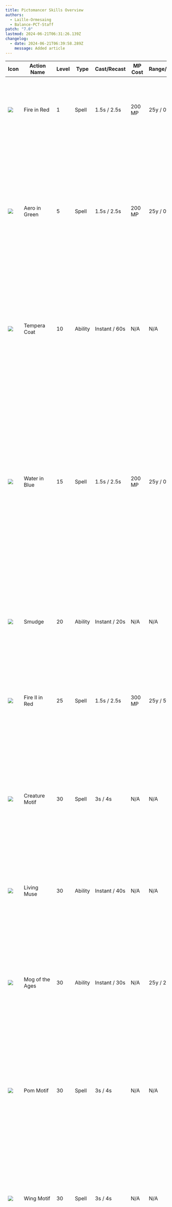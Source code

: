 ```yaml
---
title: Pictomancer Skills Overview
authors:
  - Laille-Ormesaing
  - Balance-PCT-Staff
patch: "7.0"
lastmod: 2024-06-21T06:31:26.139Z
changelog:
  - date: 2024-06-21T06:39:58.289Z
    message: Added article
---
```

| Icon  | Action Name               | Level | Type    | Cast/Recast    | MP Cost | Range/Radius | Description                                                                                                                                                                                                                                                                                                                                                                                                                                                                                                                                                                                                                                                                                                                                                                                                                                                                                                                                                                                    |
|-------|---------------------------|-------|---------|----------------|---------|--------------|------------------------------------------------------------------------------------------------------------------------------------------------------------------------------------------------------------------------------------------------------------------------------------------------------------------------------------------------------------------------------------------------------------------------------------------------------------------------------------------------------------------------------------------------------------------------------------------------------------------------------------------------------------------------------------------------------------------------------------------------------------------------------------------------------------------------------------------------------------------------------------------------------------------------------------------------------------------------------------------------|
| ![](https://cdn.discordapp.com/attachments/1250592959573790750/1250594224429334609/Fire_in_Red.png?ex=66756562&is=667413e2&hm=0bf9fbaad04d6133b0689a529dd3cd048b2227b0ef1aa03a7c2a9f121fe9d146&) | Fire in Red               | 1     | Spell   | 1.5s / 2.5s    | 200 MP  | 25y / 0y     | Deals fire damage with a potency of 400.<br>Additional Effect: Grants Aetherhues<br>Duration: 30s<br>This action is affected by Hyperphantasia.                                                                                                                                                                                                                                                                                                                                                                                                                                                                                                                                                                                                                                                                                                                                                                                                                                                |
| ![](https://cdn.discordapp.com/attachments/1250592959573790750/1250594190103150725/Aero_in_Green.png?ex=66756559&is=667413d9&hm=134edb01fde48f55f53edc7be52ed67232df5ae6d3b076286947082a42aa83b2&) | Aero in Green             | 5     | Spell   | 1.5s / 2.5s    | 200 MP  | 25y / 0y     | Deals wind damage with a potency of 440.<br>Additional Effect: Grants Aetherhues II<br>Duration: 30s<br>Can only be executed while under the effect of Aetherhues.<br>This action cannot be assigned to a hotbar. Fire in Red changes to Aero in Green when requirements for execution are met.                                                                                                                                                                                                                                                                                                                                                                                                                                                                                                                                                                                                                                                                                                |
| ![](https://cdn.discordapp.com/attachments/1250592959573790750/1250594323062329364/Tempera_Coat.png?ex=66756579&is=667413f9&hm=b9d5334d442f7437c2759cc79b5107ba992f299d1514bf1fe286c79cc62741a6&) | Tempera Coat              | 10    | Ability | Instant / 60s  | N/A     | N/A          | Creates a barrier around self that absorbs damage totaling 20% of maximum HP.<br>Duration: 10s<br>Reduces the recast time of Tempera Coat by 60 seconds when barrier is completely absorbed.                                                                                                                                                                                                                                                                                                                                                                                                                                                                                                                                                                                                                                                                                                                                                                                                   |
| ![](https://cdn.discordapp.com/attachments/1250592959573790750/1250594324236996619/Water_in_Blue.png?ex=66756579&is=667413f9&hm=ef4ff070f49f5b955be9ed93770c96e830a699aed48f0cd2a6dc813f2cdf57d2&) | Water in Blue             | 15    | Spell   | 1.5s / 2.5s    | 200 MP  | 25y / 0y     | Deals water damage with a potency of 480.<br>Additional Effect: Increases Palette Gauge by 25<br>Additional Effect: Grants White Paint<br>Maximum Stacks: 5<br>Can only be executed while under the effect of Aetherhues II.<br>This action is affected by Hyperphantasia.<br>This action cannot be assigned to a hotbar.<br>Aero in Green changes to Water in Blue when requirements for execution are met.                                                                                                                                                                                                                                                                                                                                                                                                                                                                                                                                                                                   |
| ![](https://cdn.discordapp.com/attachments/1250592959573790750/1250594270784651305/Smudge.png?ex=6675656d&is=667413ed&hm=6b12984d081f7a876ce3c4711373442dbb47d18c4cf02a62dc4322fe1b5142af&) | Smudge                    | 20    | Ability | Instant / 20s  | N/A     | N/A          | Quickly dash 15 yalms forward.<br>Additional Effect: Increases movement speed<br>Duration: 5s<br>Cannot be executed while bound.                                                                                                                                                                                                                                                                                                                                                                                                                                                                                                                                                                                                                                                                                                                                                                                                                                                               |
| ![](https://cdn.discordapp.com/attachments/1250592959573790750/1250594192254701620/Fire_II_in_Red.png?ex=6675655a&is=667413da&hm=c71de984682c5c156cde798278a698309dc614caaf07b97a552cc4693b11d9f1&) | Fire II in Red            | 25    | Spell   | 1.5s / 2.5s    | 300 MP  | 25y / 5y     | Deals fire damage with a potency of 80 to target and all enemies nearby it.<br>Additional Effect: Grants Aetherhues<br>Duration: 30s<br>This action is affected by Hyperphantasia.                                                                                                                                                                                                                                                                                                                                                                                                                                                                                                                                                                                                                                                                                                                                                                                                             |
| ![](https://cdn.discordapp.com/attachments/1250592959573790750/1250594191743123616/Creature_Motif.png?ex=6675655a&is=667413da&hm=9e11b98787fcc12d051dce28daf5c26c90def06f964a3ec4da4a0a03cc82a080&) | Creature Motif            | 30    | Spell   | 3s / 4s        | N/A     | N/A          | Paints a creature motif.<br>This action changes when placed on the hotbar in order of Pom Motif, Wing Motif, Claw Motif, and Maw Motif when executed in succession.<br>Cast immediately when used outside of combat.                                                                                                                                                                                                                                                                                                                                                                                                                                                                                                                                                                                                                                                                                                                                                                           |
| ![](https://cdn.discordapp.com/attachments/1250592959573790750/1250594226002067568/Living_Muse.png?ex=66756562&is=667413e2&hm=164077fd302a79c3b3bfcc07f990568bd2a1c6bf74cd2e35247d5b99d71ea8d3&) | Living Muse               | 30    | Ability | Instant / 40s  | N/A     | N/A          | Renders your depiction of a creature to life.<br>Maximum Charges: 3<br>Can only be executed when a Creature Motif is depicted on the Creature Canvas.                                                                                                                                                                                                                                                                                                                                                                                                                                                                                                                                                                                                                                                                                                                                                                                                                                          |
| ![](https://cdn.discordapp.com/attachments/1250592959573790750/1250594226459115650/Mog_of_the_Ages.png?ex=66756562&is=667413e2&hm=8196312280b7a4a07dc436c962f8cb73e4382e8a1e4e43572104d6fbd606199b&) | Mog of the Ages           | 30    | Ability | Instant / 30s  | N/A     | 25y / 25y    | Render your moogle portrait to life, dealing unaspected damage to target and all enemies nearby it with a potency of 1,100 for the first enemy, and 50% less for all remaining enemies.<br>Can only be executed while Moogle Portrait is active.                                                                                                                                                                                                                                                                                                                                                                                                                                                                                                                                                                                                                                                                                                                                               |
| ![](https://cdn.discordapp.com/attachments/1250592959573790750/1250594269488480286/Pom_Motif.png?ex=6675656c&is=667413ec&hm=05d109a089ea3166a6e339c2f302ef36d34fc059e31335b1a64da8ff0e5a6484&) | Pom Motif                 | 30    | Spell   | 3s / 4s        | N/A     | N/A          | Paints a pom.<br>Cast immediately when used outside of combat.<br>This action cannot be assigned to the hotbar. Creature Motif changes to Pom Motif when requirements for execution are met.                                                                                                                                                                                                                                                                                                                                                                                                                                                                                                                                                                                                                                                                                                                                                                                                   |
| ![](https://cdn.discordapp.com/attachments/1250592959573790750/1250594353710235769/Wing_Motif.png?ex=66756580&is=66741400&hm=5cce0ee85c2a77a78d8a3682127e1cfaaedc52ecbfec98a694a9ad6dca905853&) | Wing Motif                | 30    | Spell   | 3s / 4s        | N/A     | N/A          | Paints a pair of wings.<br>Cast immediately when used outside of combat.<br>This action cannot be assigned to a hotbar. Creature Motif changes to Wing Motif when requirements for execution are met.                                                                                                                                                                                                                                                                                                                                                                                                                                                                                                                                                                                                                                                                                                                                                                                          |
| ![](https://cdn.discordapp.com/attachments/1250592959573790750/1250594269694132318/Pom_Muse.png?ex=6675656c&is=667413ec&hm=497c280bbe85b1032a86f6f5763bb11d5eb245375ceabaf496e9e3da18a19801&) | Pom Muse                  | 30    | Ability | Instant / 40s  | N/A     | 25y / 5y     | Renders a rain of poms, dealing unaspected damage to target and all enemies nearby it with a potency of 1,000 for the first enemy, and 50% less for all remaining enemies.<br>Additional Effect: Adds Depiction of Pom to the Creature Canvas.<br>Maximum Charges: 3<br>Can only be executed while pom is painted on Creature Canvas.<br>This action cannot be assigned to a hotbar. Living Muse changes to Pom Muse when requirements for execution are met.                                                                                                                                                                                                                                                                                                                                                                                                                                                                                                                                  |
| ![](https://cdn.discordapp.com/attachments/1250592959573790750/1250594353945251880/Winged_Muse.png?ex=66756580&is=66741400&hm=8ba9c5e36e0674002993f603b230a24d415b951664f83235d3e3029ce9ce026f&) | Winged Muse               | 30    | Ability | Instant / 40s  | N/A     | 25y / 5y     | Render a pair of windborne wings, dealing unaspected damage to target and all enemies nearby it with a potency of 1,000 for the first enemy, and 50% less for all remaining enemies.<br>Additional Effect: Adds Depiction of Wings to the Creature Canvas.<br>Also paints a Moogle Portrait when Depiction of Pom and Depiction of Wings are rendered on the Creature Canvas.<br>Maximum Charges: 3<br>Can only be executed while a pair of wings is painted on the Creature Canvas.<br>This action cannot be assigned to a hotbar. Living Muse changes to Winged Muse when requirements for execution are met.                                                                                                                                                                                                                                                                                                                                                                                |
| ![](https://cdn.discordapp.com/attachments/1250592959573790750/1250594189872205864/Aero_II_in_Green.png?ex=66756559&is=667413d9&hm=9549e3db24abd396e628179c9d9d0a79588b9f224f719d131a94215b4597b835&) | Aero II in Green          | 35    | Spell   | 1.5s / 2.5s    | 300 MP  | 25y / 5y     | Deals wind damage with a potency of 100 to target and all enemies nearby it.<br>Additional Effect: Grants Aetherhues II<br>Duration: 30s<br>Can only be executed while under the effect of Aetherhues.<br>This action is affected by Hyperphantasia.<br>This action cannot be assigned to a hotbar. Fire II in Red changes to Aero II in Green when requirements for execution are met.                                                                                                                                                                                                                                                                                                                                                                                                                                                                                                                                                                                                        |
| ![](https://cdn.discordapp.com/attachments/1250592959573790750/1250594324001849435/Water_II_in_Blue.png?ex=66756579&is=667413f9&hm=7f14946369c4890ee8d15caad96a452fefee177e11e3846d515ce8cfc6466501&) | Water II in Blue          | 45    | Spell   | 1.5s / 2.5s    | 300 MP  | 25y / 5y     | Deals water damage with a potency of 120 to target and all enemies nearby it.<br>Additional Effect: Increases Palette Gauge by 25<br>Additional Effect: Grants White Paint<br>Maximum Stacks: 5<br>Can only be executed while under the effect of Aetherhues II. This action is affected by Hyperphantasia.<br>This action cannot be assigned to a hotbar. Aero II in Green changes to Water II in Blue when requirements for execution are met.                                                                                                                                                                                                                                                                                                                                                                                                                                                                                                                                               |
| ![](https://cdn.discordapp.com/attachments/1250592959573790750/1250594353504849980/Weapon_Motif.png?ex=66756580&is=66741400&hm=af7f815a51bd603ec403c4d08b0a531831403e63445a2e03c03f503cddb30733&) | Weapon Motif              | 50    | Spell   | 3s / 4s        | N/A     | N/A          | Paints a weapon motif.<br>This action changes to Hammer Motif when placed on the hotbar.<br>Cast immediately when used outside of combat.                                                                                                                                                                                                                                                                                                                                                                                                                                                                                                                                                                                                                                                                                                                                                                                                                                                      |
| ![](https://cdn.discordapp.com/attachments/1250592959573790750/1250594271929569290/Steel_Muse.png?ex=6675656d&is=667413ed&hm=6ccac352ee037ee72f4a2ede6f6796fe0e6aea89a0c612f0ea34517623342019&) | Steel Muse                | 50    | Ability | Instant / 60s  | N/A     | N/A          | Render your depiction of a weapon to life.<br>Maximum Charges: 2<br>Can only be executed in combat and when a Weapon Motif is depicted on the Weapon Canvas.                                                                                                                                                                                                                                                                                                                                                                                                                                                                                                                                                                                                                                                                                                                                                                                                                                   |
| ![](https://cdn.discordapp.com/attachments/1250592959573790750/1250594225272262769/Hammer_Stamp.png?ex=66756562&is=667413e2&hm=1720d59c4c8396a4a14b4e94e3df0ce97aaac691c42a978e9fde77ce96f4233f&) | Hammer Stamp              | 50    | Spell   | Instant / 2.5s | N/A     | 25y / 5y     | Deals unaspected damage as a critical direct hit with a potency of 520 for the first enemy, and 50% less for all remaining enemies.<br>Can only be executed while under the effect of Hammer Time.                                                                                                                                                                                                                                                                                                                                                                                                                                                                                                                                                                                                                                                                                                                                                                                             |
| ![](https://cdn.discordapp.com/attachments/1250592959573790750/1250594225012211792/Hammer_Motif.png?ex=66756562&is=667413e2&hm=dc7b934133ec93d63a7af389303c5c80faeaca89c740a2d514271fd461ee1d97&) | Hammer Motif              | 50    | Spell   | 3s / 4s        | N/A     | N/A          | Paints a hammer.<br>Cast immediately when used outside of combat.<br>This action cannot be assigned to a hotbar.<br>Weapon Motif changes to Hammer Motif when requirements for execution are met.                                                                                                                                                                                                                                                                                                                                                                                                                                                                                                                                                                                                                                                                                                                                                                                              |
| ![](https://cdn.discordapp.com/attachments/1250592959573790750/1250594322508808274/Striking_Muse.png?ex=66756579&is=667413f9&hm=ac89e354e1c5957b6cb60edb9212186725adf5dd36051ac101eb72ff66613812&) | Striking Muse             | 50    | Ability | Instant / 60s  | N/A     | 25y / 0y     | Render a mighty hammer, granting three stacks of Hammer Time.<br>Duration: 30s<br>Maximum Charges: 2<br>Can only be executed while in combat and when a hammer is painted on the Weapon Canvas.<br>This action cannot be assigned to a hotbar. Steel Muse changes to Striking Muse when requirements for execution are met.                                                                                                                                                                                                                                                                                                                                                                                                                                                                                                                                                                                                                                                                    |
| ![](https://cdn.discordapp.com/attachments/1250592959573790750/1250594190593884201/Blizzard_in_Cyan.png?ex=66756559&is=667413d9&hm=5f07688a19015817ffcd65a65b19ecdc4e7b7c1054274a0826a97b435cec609f&) | Blizzard in Cyan          | 60    | Spell   | 2.3s / 3.3s    | 300 MP  | 25y / 0y     | Deals ice damage with a potency of 700.<br>Additional Effect: Grants Aetherhues<br>Duration: 30s<br>Can only be executed while under the effect of Subtractive Palette and Aetherhues.<br>This action is affected by Hyperphantasia.                                                                                                                                                                                                                                                                                                                                                                                                                                                                                                                                                                                                                                                                                                                                                           |
| ![](https://cdn.discordapp.com/attachments/1250592959573790750/1250594190337769585/Blizzard_II_in_Cyan.png?ex=66756559&is=667413d9&hm=f5d1cf47248e7ecb6f64ad3f89ad15f379443f84f9ca0c89e00de64cd15b22d8&) | Blizzard II in Cyan       | 60    | Spell   | 2.3s / 3.3s    | 400 MP  | 25y / 5y     | Deals ice damage with a potency of 160 to target and all enemies nearby it.<br>Additional Effect: Grants Aetherhues<br>Duration: 30s<br>Can only be executed while under the effect of Subtractive Palette.<br>This action is affected by Hyperphantasia.                                                                                                                                                                                                                                                                                                                                                                                                                                                                                                                                                                                                                                                                                                                                      |
| ![](https://cdn.discordapp.com/attachments/1250592959573790750/1250594322752213012/Subtractive_Palette.png?ex=66756579&is=667413f9&hm=4e22b4bb267069d1cc47734f536bcfd4b405079df1d4a701f352b5200bfafbfb&) | Subtractive Palette       | 60    | Ability | Instant / 1s   | N/A     | N/A          | Grants 3 stacks of Subtractive Palette.<br>Additional Effect: Grants Monochrome Tones<br>Monochrome Tones Effect: Converts one stack of White Paint into Black Paint<br>Palette Gauge Cost: 50                                                                                                                                                                                                                                                                                                                                                                                                                                                                                                                                                                                                                                                                                                                                                                                                 |
| ![](https://cdn.discordapp.com/attachments/1250592959573790750/1250594322118873149/Stone_in_Yellow.png?ex=66756579&is=667413f9&hm=1f78ebed4f8497b136bb8acacafe8018cb246a40ad7824f486c7710ae5a584ed&) | Stone in Yellow           | 60    | Spell   | 2.3s / 3.3s    | 300 MP  | 25y / 0y     | Deals earth damage with a potency of 740.<br>Additional Effect: Grants Aetherhues II<br>Duration: 30s<br>Can only be executed while under the effect of Subtractive Palette and Aetherhues.<br>This action is affected by Hyperphantasia.<br>This action cannot be assigned to a hotbar. Blizzard in Cyan changes to Stone in Yellow when requirements for execution are met.                                                                                                                                                                                                                                                                                                                                                                                                                                                                                                                                                                                                                  |
| ![](https://cdn.discordapp.com/attachments/1250592959573790750/1250594321845977109/Stone_II_in_Yellow.png?ex=66756579&is=667413f9&hm=3dc6bb8e05689f4b998e7cae00fb93d5095cdcce48ce44e4e822b11337b8ccdf&) | Stone II in Yellow        | 60    | Spell   | 2.3s / 3.3s    | 400 MP  | 25y / 5y     | Deals earth damage with a potency of 180 to target and all enemies nearby it.<br>Additional Effect: Grants Aetherhues II<br>Duration: 30s<br>Can only be executed while under the effect of Subtractive Palette and Aetherhues.<br>This action is affected by Hyperphantasia.<br>This action cannot be assigned to a hotbar. Blizzard II in Cyan changes to Stone II in Yellow when requirements for execution are met.                                                                                                                                                                                                                                                                                                                                                                                                                                                                                                                                                                        |
| ![](https://cdn.discordapp.com/attachments/1250592959573790750/1250594323762778182/Thunder_in_Magenta.png?ex=66756579&is=667413f9&hm=f552c6246b9e2be1388d2cc1d5c45d2421fab13513f929b4149029049567d1e1&) | Thunder in Magenta        | 60    | Spell   | 2.3s / 3.3s    | 300 MP  | 25y / 0y     | Deals lightning damage with a potency of 780.<br>Additional Effect: Grants White Paint<br>Maximum Stacks: 5<br>Can only be executed while under the effect of Subtractive Palette and Aetherhues II.<br>This action is affected by Hyperphantasia.<br>This action cannot be assigned to a hotbar. Stone in Yellow changes to Thunder in Magenta when requirements for execution are met.                                                                                                                                                                                                                                                                                                                                                                                                                                                                                                                                                                                                       |
| ![](https://cdn.discordapp.com/attachments/1250592959573790750/1250594323553321032/Thunder_II_in_Magenta.png?ex=66756579&is=667413f9&hm=dd58675448d698a9bc3153966988a34fadaff7f9b279075dafc3db5fa189b4f7&) | Thunder II in Magenta     | 60    | Spell   | 2.3s / 3.3s    | 400 MP  | 25y / 5y     | Deals lightning damage with a potency of 200 to target and all enemies nearby it.<br>Additional Effect: Grants White Paint<br>Maximum Stacks: 5<br>Can only be executed while under the effect of Subtractive Palette and Aetherhues.<br>This action is affected by Hyperphantasia.<br>This action cannot be assigned to a hotbar. Stone II in Yellow changes to Thunder II in Magenta when requirements for execution are met.                                                                                                                                                                                                                                                                                                                                                                                                                                                                                                                                                                |
| ![](https://cdn.discordapp.com/attachments/1250592959573790750/1250594225792221224/Landscape_Motif.png?ex=66756562&is=667413e2&hm=dad5a3fdba5a82ed1359ec82642f2386ce26ddc1bdecec19c0ba5aa0355a3b08&) | Landscape Motif           | 70    | Spell   | 3s / 4s        | N/A     | N/A          | Paints a landscape motif.<br>This action changes to Starry Sky Motif when placed on the hotbar.<br>Cast immediately when used outside of combat.                                                                                                                                                                                                                                                                                                                                                                                                                                                                                                                                                                                                                                                                                                                                                                                                                                               |
| ![](https://cdn.discordapp.com/attachments/1250592959573790750/1250594270428004382/Scenic_Muse.png?ex=6675656c&is=667413ec&hm=d4f248d6d49b78b12ff9668405673ca24d601ba6d5c82e74c1c7004235fa439a&) | Scenic Muse               | 70    | Ability | Instant / 120s | N/A     | N/A          | Render your depiction of a landscape to life.<br>Can only be executed in combat and when a Landscape Motif is depicted on the Landscape Canvas.                                                                                                                                                                                                                                                                                                                                                                                                                                                                                                                                                                                                                                                                                                                                                                                                                                                |
| ![](https://cdn.discordapp.com/attachments/1250592959573790750/1250594271699140649/Starry_Sky_Motif.png?ex=6675656d&is=667413ed&hm=c160b92ec3e0193221f9090e9322a79d754e28fba1ab33b0e3ee22f9bfb7cfba&) | Starry Sky Motif          | 70    | Spell   | 3s / 4s        | N/A     | N/A          | Paints a starry sky.<br>Cast immediately when used outside of combat.<br>This action cannot be assigned to a hotbar. Landscape Motif changes to Starry Sky Motif when requirements for execution are met.                                                                                                                                                                                                                                                                                                                                                                                                                                                                                                                                                                                                                                                                                                                                                                                      |
| ![](https://cdn.discordapp.com/attachments/1250592959573790750/1250594271451418695/Starry_Muse.png?ex=6675656d&is=667413ed&hm=cb38c2202d49bf1b247db5cde690f1698762862ad691e951107f73681d4fd91d&) | Starry Muse               | 70    | Ability | Instant / 120s | N/A     | 0y / 30y     | Render a star streaming sky over a magicked landscape, increasing damage dealt by self and nearby party members by 5%.<br>Duration: 20s<br>Additional Effect: Grants Subtractive Spectrum<br>Duration: 30s<br>Additional Effect: Grants Inspiration and 5 stacks of Hyperphantasia<br>Duration: 30s<br>Inspiration Effect: Reduces cast time and recast time of Star Prism and Aetherhue spells by 25% while standing within the bounds of the magicked landscape<br>Effect expires when all stacks of Hyperphantasia are consumed.<br>Additional Effect: Grants Rainbow Bright upon consuming all 5 stacks of Hyperphantasia<br>Rainbow Bright Effect: Rainbow Drip can be cast immediately and has a reduced recast timer<br>Additional Effect: Grants Starstruck<br>Duration: 20s<br>Can only be executed while a starry sky is painted on the Landscape Canvas.<br>This action cannot be assigned to a hotbar. Scenic Muse changes to Starry Muse when requirements for execution are met. |
| ![](https://cdn.discordapp.com/attachments/1250592959573790750/1250594225532178473/Holy_in_White.png?ex=66756562&is=667413e2&hm=a4a5f2d03f07402f2131c1c801ef920a58ba0c5e8d733534ecdfdd82ef87fd0f&) | Holy in White             | 80    | Spell   | Instant / 2.5s | 200 MP  | 25y / 5y     | Deals unaspected damage to target and all enemies nearby it with a potency of 480 for the first enemy, and 50% less for all remaining enemies.<br>Can only be executed while under the effect of White Paint.<br>This action is affected by Hyperphantasia.                                                                                                                                                                                                                                                                                                                                                                                                                                                                                                                                                                                                                                                                                                                                    |
| ![](https://cdn.discordapp.com/attachments/1250592959573790750/1250594224739586118/Hammer_Brush.png?ex=66756562&is=667413e2&hm=dc002203df2ffc7f1ce1ddaf88b81af42dd139246872827abbd063024ac43fcc&) | Hammer Brush              | 86    | Spell   | Instant / 2.5s | NN/A    | 25y / 5y     | Deals unaspected damage as a critical direct hit with a potency of 580 for the first enemy, and 50% less for all remaining enemies.<br>Combo Action: Hammer Stamp<br>Can only be executed while under the effect of Hammer Time.<br>This action cannot be assigned to a hotbar. Hammer Stamp changes to Hammer Brush when requirements for execution are met.                                                                                                                                                                                                                                                                                                                                                                                                                                                                                                                                                                                                                                  |
| ![](https://cdn.discordapp.com/attachments/1250592959573790750/1250594226698321950/Polishing_Hammer.png?ex=66756562&is=667413e2&hm=1bd525e6f1ccd8af5213308309eb1aa0a4ad12dde4c7d544487a357f5b404e95&) | Polishing Hammer          | 86    | Spell   | Instant / 2.5s | N/A     | 25y / 5y     | Deals unaspected damage as a critical direct hit with a potency of 640 for the first enemy, and 50% less for all remaining enemies.<br>Combo Action: Hammer Brush<br>Can only be executed while under the effect of Hammer Time.<br>This action cannot be assigned to a hotbar. Hammer Brush changes to Polishing Hammer when requirements for execution are met.                                                                                                                                                                                                                                                                                                                                                                                                                                                                                                                                                                                                                              |
| ![](https://cdn.discordapp.com/attachments/1250592959573790750/1250594323276370071/Tempera_Grassa.png?ex=66756579&is=667413f9&hm=e21189e6d8f068aeda4d2f3680919429bf977f49b38472887d643b1e3b9a1795&) | Tempera Grassa            | 88    | Ability | Instant / 1.5s | N/A     | 0y / 30y     | Creates a barrier around self and all nearby party members that absorbs damage totaling 10% of maximum HP.<br>Duration: 10s<br>Reduces the recast time of Tempera Coat by 30 seconds when barrier is completely absorbed.<br>Can only be executed when under the effect of Tempura Coat.                                                                                                                                                                                                                                                                                                                                                                                                                                                                                                                                                                                                                                                                                                       |
| ![](https://cdn.discordapp.com/attachments/1250592959573790750/1250594191449395282/Comet_in_Black.png?ex=6675655a&is=667413da&hm=29a45cfed4112b4700f11fe057baab3b1f2f6d2525687883de5c5a4d8ca8c4ae&) | Comet in Black            | 90    | Spell   | Instant / 3.3s | 300 MP  | 25y / 5y     | Deals unaspected damage to target and all enemies nearby it with a potency of 780 for the first enemy, and 50% less for all remaining enemies.<br>Can only be executed while under the effect of Black Paint and Monochrome Tones.<br>This action is affected by Hyperphantasia.                                                                                                                                                                                                                                                                                                                                                                                                                                                                                                                                                                                                                                                                                                               |
| ![](https://cdn.discordapp.com/attachments/1250592959573790750/1250594269949857904/Rainbow_Drip.png?ex=6675656c&is=667413ec&hm=1269dd9592874029b563d622309fd433191f84893b276637aac155d1ee2c87f1&) | Rainbow Drip              | 92    | Spell   | 4s / 6s        | N/A     | 25y / 25y    | Deals unaspected damage to all enemies in a straight line before you with a potency of 900 for the first enemy, and 50% less for all remaining enemies.<br>Additional Effect: Grants White Paint<br>When Rainbow Bright is active, Rainbow Drip can be cast immediately and its recast timer is reduced.                                                                                                                                                                                                                                                                                                                                                                                                                                                                                                                                                                                                                                                                                       |
| ![](https://cdn.discordapp.com/attachments/1250592959573790750/1250594190891421886/Claw_Motif.png?ex=6675655a&is=667413da&hm=ae5d87ca839daee37734d5158058ddc467e0ca832b6ba68cecb1514671450f75&) | Claw Motif                | 96    | Spell   | 3s / 4s        | N/A     | N/A          | Paints a claw.<br>Cast immediately when used outside of combat.<br>This action cannot be assigned to a hotbar. Creature Motif changes to Claw Motif when requirements for execution are met.                                                                                                                                                                                                                                                                                                                                                                                                                                                                                                                                                                                                                                                                                                                                                                                                   |
| ![](https://cdn.discordapp.com/attachments/1250592959573790750/1250594226215981138/Maw_Motif.png?ex=66756562&is=667413e2&hm=39bb5aafdd610405cf18b88145ef764e3b2cd203edd50f2fc3ac712f430e16eb&) | Maw Motif                 | 96    | Spell   | 3s / 4s        | N/A     | N/A          | Paints a set of fangs.<br>Cast immediately when used outside of combat.<br>This action cannot be assigned to a hotbar. Creature Motif changes to Maw Motif when requirements for execution are met.                                                                                                                                                                                                                                                                                                                                                                                                                                                                                                                                                                                                                                                                                                                                                                                            |
| ![](https://cdn.discordapp.com/attachments/1250592959573790750/1250594191189344328/Clawed_Muse.png?ex=6675655a&is=667413da&hm=37783213eeac799b36b4da2c365e5c7d996370216863de974cfa2d21e05c2c70&) | Clawed Muse               | 96    | Ability | Instant / 40s  | N/A     | 25y / 5y     | Render a sharpened claw, dealing unaspected damage to target and all enemies nearby it with a potency of 1,000 for the first enemy, and 50% less for all remaining enemies.<br>Additional Effect: Adds Depiction of Claw to the Creature Canvas<br>Maximum Charges: 3<br>Can only be executed while a claw is painted on the Creature Canvas.<br>This action cannot be assigned to a hotbar. Living Muse changes to Clawed Muse when requirements for execution are met.                                                                                                                                                                                                                                                                                                                                                                                                                                                                                                                       |
| ![](https://cdn.discordapp.com/attachments/1250592959573790750/1250594191969357955/Fanged_Muse.png?ex=6675655a&is=667413da&hm=3ceac77a148be4ac8f611a7cf0dad729018dbfa432687306c5c2fac45368d523&) | Fanged Muse               | 96    | Ability | Instant / 40s  | N/A     | 25y / 5y     | Render a set of ferocious fangs, dealing unaspected damage to target and all enemies nearby it with a potency of 1,000 for the first enemy, and 50% less for all remaining enemies.<br>Additional Effect: Adds Depiction of Fangs to the Creature Canvas<br>Also paints a Madeen Portrait when Depiction of Pom, Depiction of Wings, Depiction of Claw, and Depiction of Fangs are rendered on the Creature Canvas.<br>All depictions are removed from the canvas upon execution.<br>Maximum Charges: 3<br>Can only be executed while fangs are painted on the Creature Canvas.<br>This action cannot be assigned to a hotbar. Living Muse changes to Fanged Muse when requirements for execution are met.                                                                                                                                                                                                                                                                                     |
| ![](https://cdn.discordapp.com/attachments/1250592959573790750/1250594270193254491/Retribution_of_the_Madeen.png?ex=6675656c&is=667413ec&hm=67619201ece90a1ebdeb6a7a61009b90cbfb7fb7232cb94728946569f27bcdd7&) | Retribution of the Madeen | 96    | Ability | Instant / 30s  | N/A     | 25y / 5y     | Render your Madeen portrait to life, dealing unaspected damage to target and all enemies nearby it with a potency of 1,300 for the first enemy, and 50% less for all remaining enemies.<br>Can only be executed while Madeen Portrait is active.<br>This action cannot be assigned to a hotbar. Mog of the Ages changes to Retribution of the Madeen when requirements for execution are met.                                                                                                                                                                                                                                                                                                                                                                                                                                                                                                                                                                                                  |
| ![](https://cdn.discordapp.com/attachments/1250592959573790750/1250594271174725712/Star_Prism.png?ex=6675656d&is=667413ed&hm=f0879d6b72d714d89e83505de65d8bc4bd77d88c52574ef0dcdf7cbbd4485f4b&) | Star Prism                | 100   | Spell   | Instant / 2.5s | N/A     | 25y / 5y     | Deals unaspected damage with a potency of 1,300 for the first enemy, and 50% less for all remaining enemies.<br>Additional Effect: Restores HP of all party members nearby target<br>Cure Potency: 400<br>Can only be executed while under the effect of Starstruck.<br>This action is affected by Hyperphantasia.                                                                                                                                                                                                                                                                                                                                                                                                                                                                                                                                                                                                                                                                             |
